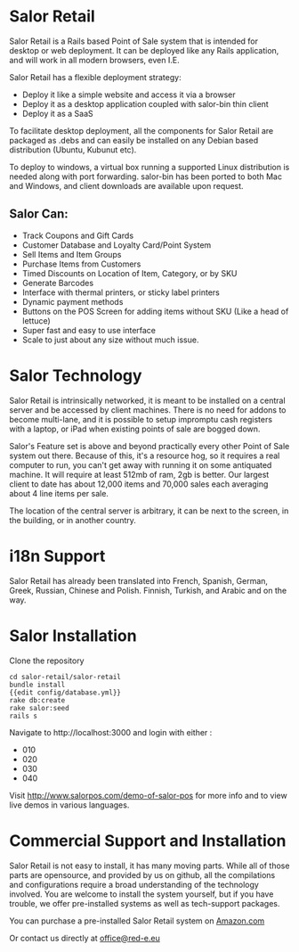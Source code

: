 # Salor Retail

Salor Retail is a Rails based Point of Sale system that is intended for
desktop or web deployment. It can be deployed like any Rails application,
and will work in all modern browsers, even I.E.

Salor Retail has a flexible deployment strategy:

* Deploy it like a simple website and access it via a browser
* Deploy it as a desktop application coupled with salor-bin thin client
* Deploy it as a SaaS

To facilitate desktop deployment, all the components for Salor Retail are packaged
as .debs and can easily be installed on any Debian based distribution (Ubuntu, Kubunut etc).

To deploy to windows, a virtual box running a supported Linux distribution is needed
along with port forwarding. salor-bin has been ported to both Mac and Windows, and client
downloads are available upon request.


## Salor Can:

* Track Coupons and Gift Cards
* Customer Database and Loyalty Card/Point System
* Sell Items and Item Groups
* Purchase Items from Customers
* Timed Discounts on Location of Item, Category, or by SKU
* Generate Barcodes
* Interface with thermal printers, or sticky label printers
* Dynamic payment methods
* Buttons on the POS Screen for adding items without SKU (Like a head of lettuce)
* Super fast and easy to use interface
* Scale to just about any size without much issue.

# Salor Technology

Salor Retail is intrinsically networked, it is meant to be installed on a central server and
be accessed by client machines. There is no need for addons to become multi-lane, and it
is possible to setup impromptu cash registers with a laptop, or iPad when existing points of
sale are bogged down. 

Salor's Feature set is above and beyond practically every other Point of Sale system out there.
Because of this, it's a resource hog, so it requires a real computer to run, you can't get
away with running it on some antiquated machine. It will require at least 512mb of ram, 2gb is
better. Our largest client to date has about 12,000 items and 70,000 sales each averaging about
4 line items per sale.

The location of the central server is arbitrary, it can be next to the screen, in the building,
or in another country. 

# i18n Support

Salor Retail has already been translated into French, Spanish, German, Greek, Russian, Chinese
and Polish. Finnish, Turkish, and Arabic and on the way.

# Salor Installation

Clone the repository

    cd salor-retail/salor-retail
    bundle install
    {{edit config/database.yml}}
    rake db:create
    rake salor:seed
    rails s

Navigate to http://localhost:3000 and login with either :
* 010
* 020
* 030
* 040

Visit http://www.salorpos.com/demo-of-salor-pos for more info and to view live demos in
various languages.

# Commercial Support and Installation

Salor Retail is not easy to install, it has many moving parts. While all of those parts
are opensource, and provided by us on github, all the compilations and configurations
require a broad understanding of the technology involved. You are welcome to install the
system yourself, but if you have trouble, we offer pre-installed systems as well as
tech-support packages.

You can purchase a pre-installed Salor Retail system on [Amazon.com](http://www.amazon.com/Salor-Retail-Point-Sale-Server/dp/B00BOOEZGG/ref=sr_1_1?ie=UTF8&qid=1363017791&sr=8-1&keywords=salor+retail)

Or contact us directly at office@red-e.eu


